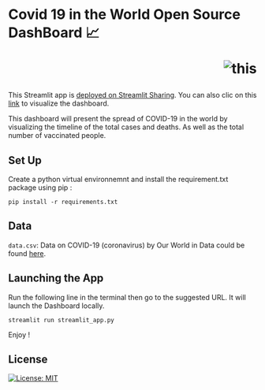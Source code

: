 # Covid 19 in the World Open Source DashBoard 📈  <p style='text-align: right;'> ![this](https://coronavirus.jhu.edu/static/media/jhu-logo-white-horizontal.68872b26.svg) </p>
This Streamlit app is [deployed on Streamlit Sharing](https://share.streamlit.io/). You can also clic on this [link](https://share.streamlit.io/yuliianikolaenko/covid_dashboard_proglib/main) to visualize the dashboard.

This dashboard will present the spread of COVID-19 in the world by visualizing the timeline of the total cases and deaths. As well as the total number of vaccinated people.

 ## Set Up 
 
Create a python virtual environnemnt and install the requirement.txt package using pip :

```
pip install -r requirements.txt
```

## Data 
<code>data.csv</code>: Data on COVID-19 (coronavirus) by Our World in Data could be found [here](https://github.com/owid/covid-19-data/tree/master/public/data).


## Launching the App

Run the following line in the terminal then go to the suggested URL. It will launch the Dashboard locally.

```
streamlit run streamlit_app.py
```
Enjoy ! 


## License

[![License: MIT](https://img.shields.io/badge/License-MIT-yellow.svg)](https://opensource.org/licenses/MIT)


